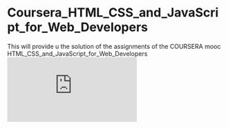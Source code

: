 # Coursera_HTML_CSS_and_JavaScript_for_Web_Developers
This will provide u the solution of the assignments of the COURSERA mooc HTML_CSS_and_JavaScript_for_Web_Developers
![Coursera(HTML).pdf](https://github.com/Bharatjawa2/Coursera_HTML_CSS_and_JavaScript_for_Web_Developers/files/14549543/Coursera.HTML.pdf)


